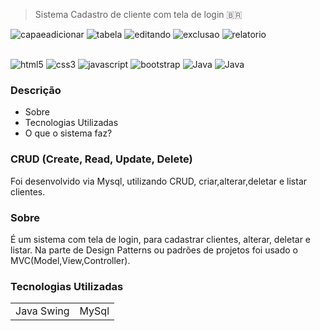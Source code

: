 > Sistema Cadastro de cliente com tela de login 🇧🇷

![capaeadicionar](https://user-images.githubusercontent.com/76443540/139586234-c08bd801-d4a8-4e06-9a87-638120c52c7a.png)
![tabela](https://user-images.githubusercontent.com/76443540/139586259-1486468a-1918-4920-9ab2-0478e9707f22.png)
![editando](https://user-images.githubusercontent.com/76443540/139586260-5783db76-be65-4509-aa5a-4d195b1327a9.png)
![exclusao](https://user-images.githubusercontent.com/76443540/139586264-c67d59a3-7350-4b55-86d4-df94a7587c5f.png)
![relatorio](https://user-images.githubusercontent.com/76443540/139586265-fddf6417-8fbe-4e31-bedc-6a2a16c78a76.png)



<div style="display:inline_block"><br/>
  <img align"center" alt="html5" src="https://img.shields.io/badge/HTML5-E34F26?style=for-the-badge&logo=html5&logoColor=white"/>
  <img align"center" alt="css3" src="https://img.shields.io/badge/CSS3-1572B6?style=for-the-badge&logo=css3&logoColor=white"/>
  <img align"center" alt="javascript" src="https://img.shields.io/badge/JavaScript-323330?style=for-the-badge&logo=javascript&logoColor=F7DF1E"/>
  <img align"center" alt="bootstrap" src="https://img.shields.io/badge/Bootstrap-563D7C?style=for-the-badge&logo=bootstrap&logoColor=white"/>
  <img align"center" alt="Java" src="https://img.shields.io/badge/Java-ED8B00?style=for-the-badge&logo=java&logoColor=white"/>
  <img align"center" alt="Java" src="https://img.shields.io/badge/MySQL-00000F?style=for-the-badge&logo=mysql&logoColor=white"/>
</div>


### Descrição

+ Sobre
+ Tecnologias Utilizadas
+ O que o sistema faz?

### CRUD (Create, Read, Update, Delete)

Foi desenvolvido via Mysql, utilizando CRUD, criar,alterar,deletar e listar clientes.

### Sobre
É um sistema com tela de login, para cadastrar clientes, alterar, deletar e listar.
Na parte de Design Patterns ou padrões de projetos foi usado o MVC(Model,View,Controller).

### Tecnologias Utilizadas

<table>
  <tr>
    <td>Java Swing </td>
    <td>MySql </td>
    
    
  </tr>


</table>


##
